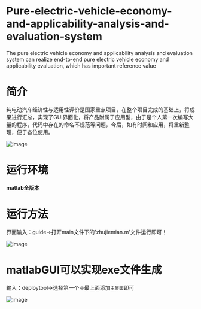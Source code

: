 # Pure-electric-vehicle-economy-and-applicability-analysis-and-evaluation-system
The pure electric vehicle economy and applicability analysis and evaluation system can realize end-to-end pure electric vehicle economy and applicability evaluation, which has important reference value


# 简介
纯电动汽车经济性与适用性评价是国家重点项目，在整个项目完成的基础上，将成果进行汇总，实现了GUI界面化，将产品附属于应用型，由于是个人第一次编写大量的程序，代码中存在的命名不规范等问题，今后，如有时间和应用，将重新整理，便于各位使用。

![image](https://user-images.githubusercontent.com/66704794/141669274-da2ec5dc-da51-4aa3-902e-8e3f4fd3598f.png)


# 运行环境
**matlab全版本**

# 运行方法
界面输入：guide->打开main文件下的'zhujiemian.m'文件运行即可！

![image](https://user-images.githubusercontent.com/66704794/141669349-88449359-551d-453b-bdd1-c3bcff166ae0.png)


# matlabGUI可以实现exe文件生成
输入：deploytool->选择第一个->最上面添加`主界面`即可

![image](https://user-images.githubusercontent.com/66704794/141669187-3d970fca-c621-49df-9317-d63aabe76847.png)
